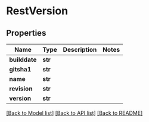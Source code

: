 # RestVersion

## Properties
Name | Type | Description | Notes
------------ | ------------- | ------------- | -------------
**builddate** | **str** |  | 
**gitsha1** | **str** |  | 
**name** | **str** |  | 
**revision** | **str** |  | 
**version** | **str** |  | 

[[Back to Model list]](../README.md#documentation-for-models) [[Back to API list]](../README.md#documentation-for-api-endpoints) [[Back to README]](../README.md)


